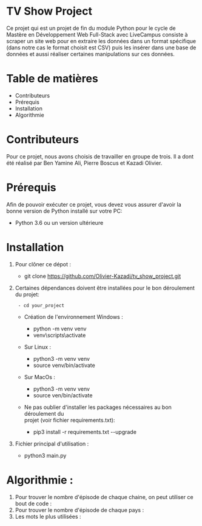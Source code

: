 # TV Show Project

Ce projet qui est un projet de fin du module Python pour le cycle de Mastère en Développement Web Full-Stack avec LiveCampus consiste à scraper un site web pour en extraire les données dans un format spécifique (dans notre cas le format choisit est CSV) puis les insérer dans une base de données et aussi réaliser certaines manipulations sur ces données.

# Table de matières

* Contributeurs
* Prérequis
* Installation
* Algorithmie

# Contributeurs

Pour ce projet, nous avons choisis de travailler en groupe de trois. Il a dont été réalisé par Ben Yamine Ali, Pierre Boscus et Kazadi Olivier.

# Prérequis

Afin de pouvoir exécuter ce projet, vous devez vous assurer d'avoir la bonne version de Python installé sur votre PC:

* Python 3.6 ou un version ultérieure

# Installation

1. Pour clôner ce dépot :

   * git clone https://github.com/Olivier-Kazadi/tv_show_project.git
   
2. Certaines dépendances doivent être installées pour le bon déroulement du projet:

        - cd your_project

   * Création de l'environnement Windows :

        - python -m venv venv
        - venv\scripts\activate

   * Sur Linux :

        - python3 -m venv venv
        - source venv/bin/activate

   * Sur MacOs :

        - python3 -m venv venv
        - source ven/bin/activate

   * Ne pas oublier d'installer les packages nécessaires au bon déroulement du   
     projet (voir fichier requirements.txt):

        - pip3 install -r requirements.txt --upgrade
   
3. Fichier principal d'utilisation :

   * python3 main.py

# Algorithmie :

1. Pour trouver le nombre d'épisode de chaque chaine, on peut utiliser ce bout de code :
2.  Pour trouver le nombre d'épisode de chaque pays :
3.  Les mots le plus utilisées :
